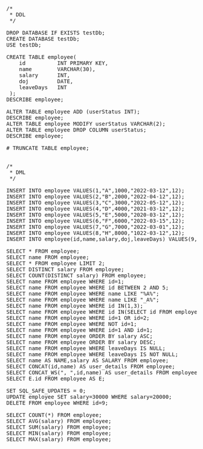<pre>
/*
 * DDL
 */
 
DROP DATABASE IF EXISTS testDb;
CREATE DATABASE testDb;
USE testDb;
 
CREATE TABLE employee(
    id 			INT PRIMARY KEY,
    name 		VARCHAR(30),
    salary 		INT,
    doj 		DATE,
    leaveDays 	INT
 );
DESCRIBE employee;
 
ALTER TABLE employee ADD (userStatus INT);
DESCRIBE employee;
ALTER TABLE employee MODIFY userStatus VARCHAR(2);
ALTER TABLE employee DROP COLUMN userStatus;
DESCRIBE employee;

# TRUNCATE TABLE employee;


/*
 * DML
 */

INSERT INTO employee VALUES(1,"A",1000,"2022-03-12",12);
INSERT INTO employee VALUES(2,"B",2000,"2022-04-12",12);
INSERT INTO employee VALUES(3,"C",3000,"2022-05-12",12);
INSERT INTO employee VALUES(4,"D",4000,"2021-03-12",12);
INSERT INTO employee VALUES(5,"E",5000,"2020-03-12",12);
INSERT INTO employee VALUES(6,"F",6000,"2022-03-15",12);
INSERT INTO employee VALUES(7,"G",7000,"2022-03-01",12);
INSERT INTO employee VALUES(8,"H",8000,"1022-03-12",12);
INSERT INTO employee(id,name,salary,doj,leaveDays) VALUES(9,"H",8000,"1022-03-12",12);

SELECT * FROM employee;
SELECT name FROM employee;
SELECT * FROM employee LIMIT 2;
SELECT DISTINCT salary FROM employee;
SELECT COUNT(DISTINCT salary) FROM employee;
SELECT name FROM employee WHERE id=1;
SELECT name FROM employee WHERE id BETWEEN 2 AND 5;
SELECT name FROM employee WHERE name LIKE "%A%";
SELECT name FROM employee WHERE name LIKE "_A%";
SELECT name FROM employee WHERE id IN(1,3);
SELECT name FROM employee WHERE id IN(SELECT id FROM employee);
SELECT name FROM employee WHERE id=1 OR id=2;
SELECT name FROM employee WHERE NOT id=1;
SELECT name FROM employee WHERE id=1 AND id=1;
SELECT name FROM employee ORDER BY salary ASC;
SELECT name FROM employee ORDER BY salary DESC;
SELECT name FROM employee WHERE leaveDays IS NULL;
SELECT name FROM employee WHERE leaveDays IS NOT NULL;
SELECT name AS NAME,salary AS SALARY FROM employee;
SELECT CONCAT(id,name) AS user_details FROM employee;
SELECT CONCAT_WS(", ",id,name) AS user_details FROM employee;
SELECT E.id FROM employee AS E;

SET SQL_SAFE_UPDATES = 0;
UPDATE employee SET salary=30000 WHERE salary=20000;
DELETE FROM employee WHERE id=9;

SELECT COUNT(*) FROM employee;
SELECT AVG(salary) FROM employee;
SELECT SUM(salary) FROM employee;
SELECT MIN(salary) FROM employee;
SELECT MAX(salary) FROM employee;



</pre>
 
 